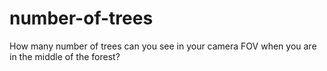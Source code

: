 # number-of-trees
How many number of trees can you see in your camera FOV when you are in the middle of the forest?
